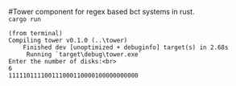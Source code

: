 #Tower component for regex based bct systems in rust.<br>
`cargo run`<br>
````
(from terminal)
Compiling tower v0.1.0 (..\tower)
    Finished dev [unoptimized + debuginfo] target(s) in 2.68s
     Running `target\debug\tower.exe`
Enter the number of disks:<br>
6
111110111100111000110000100000000000
````
